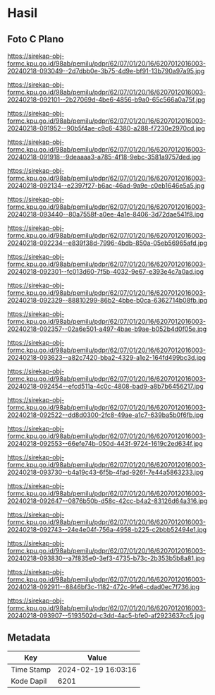 # Hasil

## Foto C Plano

https://sirekap-obj-formc.kpu.go.id/98ab/pemilu/pdpr/62/07/01/20/16/6207012016003-20240218-093049--2d7dbb0e-3b75-4d9e-bf91-13b790a97a95.jpg

https://sirekap-obj-formc.kpu.go.id/98ab/pemilu/pdpr/62/07/01/20/16/6207012016003-20240218-092101--2b27069d-4be6-4856-b9a0-65c566a0a75f.jpg

https://sirekap-obj-formc.kpu.go.id/98ab/pemilu/pdpr/62/07/01/20/16/6207012016003-20240218-091952--90b5f4ae-c9c6-4380-a288-f7230e2970cd.jpg

https://sirekap-obj-formc.kpu.go.id/98ab/pemilu/pdpr/62/07/01/20/16/6207012016003-20240218-091918--9deaaaa3-a785-4f18-9ebc-3581a9757ded.jpg

https://sirekap-obj-formc.kpu.go.id/98ab/pemilu/pdpr/62/07/01/20/16/6207012016003-20240218-092134--e2397f27-b6ac-46ad-9a9e-c0eb1646e5a5.jpg

https://sirekap-obj-formc.kpu.go.id/98ab/pemilu/pdpr/62/07/01/20/16/6207012016003-20240218-093440--80a7558f-a0ee-4a1e-8406-3d72dae541f8.jpg

https://sirekap-obj-formc.kpu.go.id/98ab/pemilu/pdpr/62/07/01/20/16/6207012016003-20240218-092234--e839f38d-7996-4bdb-850a-05eb56965afd.jpg

https://sirekap-obj-formc.kpu.go.id/98ab/pemilu/pdpr/62/07/01/20/16/6207012016003-20240218-092301--fc013d60-7f5b-4032-9e67-e393e4c7a0ad.jpg

https://sirekap-obj-formc.kpu.go.id/98ab/pemilu/pdpr/62/07/01/20/16/6207012016003-20240218-092329--88810299-86b2-4bbe-b0ca-6362714b08fb.jpg

https://sirekap-obj-formc.kpu.go.id/98ab/pemilu/pdpr/62/07/01/20/16/6207012016003-20240218-092357--02a6e501-a497-4bae-b9ae-b052b4d0f05e.jpg

https://sirekap-obj-formc.kpu.go.id/98ab/pemilu/pdpr/62/07/01/20/16/6207012016003-20240218-093623--a82c7420-bba2-4329-a1e2-164fd499bc3d.jpg

https://sirekap-obj-formc.kpu.go.id/98ab/pemilu/pdpr/62/07/01/20/16/6207012016003-20240218-092454--efcd511a-4c0c-4808-bad9-a8b7b6456217.jpg

https://sirekap-obj-formc.kpu.go.id/98ab/pemilu/pdpr/62/07/01/20/16/6207012016003-20240218-092522--dd8d0300-2fc8-49ae-a1c7-639ba5b0f6fb.jpg

https://sirekap-obj-formc.kpu.go.id/98ab/pemilu/pdpr/62/07/01/20/16/6207012016003-20240218-092553--66efe74b-050d-443f-9724-1619c2ed634f.jpg

https://sirekap-obj-formc.kpu.go.id/98ab/pemilu/pdpr/62/07/01/20/16/6207012016003-20240218-093730--b4a19c43-6f5b-4fad-926f-7e44a5863233.jpg

https://sirekap-obj-formc.kpu.go.id/98ab/pemilu/pdpr/62/07/01/20/16/6207012016003-20240218-092647--0876b50b-d58c-42cc-b4a2-83126d64a316.jpg

https://sirekap-obj-formc.kpu.go.id/98ab/pemilu/pdpr/62/07/01/20/16/6207012016003-20240218-092743--24e4e04f-756a-4958-b225-c2bbb52494e1.jpg

https://sirekap-obj-formc.kpu.go.id/98ab/pemilu/pdpr/62/07/01/20/16/6207012016003-20240218-093830--a7f835e0-3ef3-4735-b73c-2b353b5b8a81.jpg

https://sirekap-obj-formc.kpu.go.id/98ab/pemilu/pdpr/62/07/01/20/16/6207012016003-20240218-092911--8846bf3c-1182-472c-9fe6-cdad0ec7f736.jpg

https://sirekap-obj-formc.kpu.go.id/98ab/pemilu/pdpr/62/07/01/20/16/6207012016003-20240218-093907--5193502d-c3dd-4ac5-bfe0-af2923637cc5.jpg


## Metadata

| Key        | Value               |
| ---------- | ------------------- |
| Time Stamp | 2024-02-19 16:03:16 |
| Kode Dapil | 6201                |



